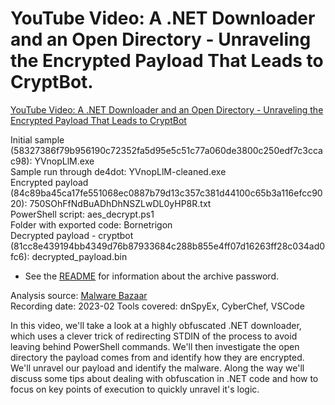 # YouTube Video: A .NET Downloader and an Open Directory - Unraveling the Encrypted Payload That Leads to CryptBot.

[YouTube Video: A .NET Downloader and an Open Directory - Unraveling the Encrypted Payload That Leads to CryptBot](https://youtu.be/LWLennlcHnw)   

Initial sample (58327386f79b956190c72352fa5d95e5c51c77a060de3800c250edf7c3ccac98): YVnopLlM.exe  
Sample run through de4dot: YVnopLlM-cleaned.exe  
Encrypted payload (84c89ba45ca17fe551068ec0887b79d13c357c381d44100c65b3a116efcc9020): 750SOhFfNdBuADhDhNSZLwDL0yHP8R.txt  
PowerShell script: aes_decrypt.ps1  
Folder with exported code: Bornetrigon  
Decrypted payload - cryptbot (81cc8e439194bb4349d76b87933684c288b855e4ff07d16263ff28c034ad0fc6): decrypted_payload.bin  
   
* See the [README](https://github.com/jstrosch/malware-samples) for information about the archive password.  

Analysis source: [Malware Bazaar](https://tria.ge/230126-2ff4kaha6v)  
Recording date: 2023-02
Tools covered: dnSpyEx, CyberChef, VSCode

In this video, we'll take a look at a highly obfuscated .NET downloader, which uses a clever trick of redirecting STDIN of the process to avoid leaving behind PowerShell commands. We'll then investigate the open directory the payload comes from and identify how they are encrypted. We'll unravel our payload and identify the malware. Along the way we'll discuss some tips about dealing with obfuscation in .NET code and how to focus on key points of execution to quickly unravel it's logic.